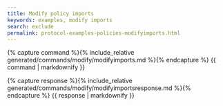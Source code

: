 ```yaml
---
title: Modify policy imports
keywords: examples, modify imports
search: exclude
permalink: protocol-examples-policies-modifyimports.html
---
```


{% capture command %}{% include_relative generated/commands/modify/modifyimports.md %}{% endcapture %}
{{ command | markdownify }}

{% capture response %}{% include_relative generated/commands/modify/modifyimportsresponse.md %}{% endcapture %}
{{ response | markdownify }}


